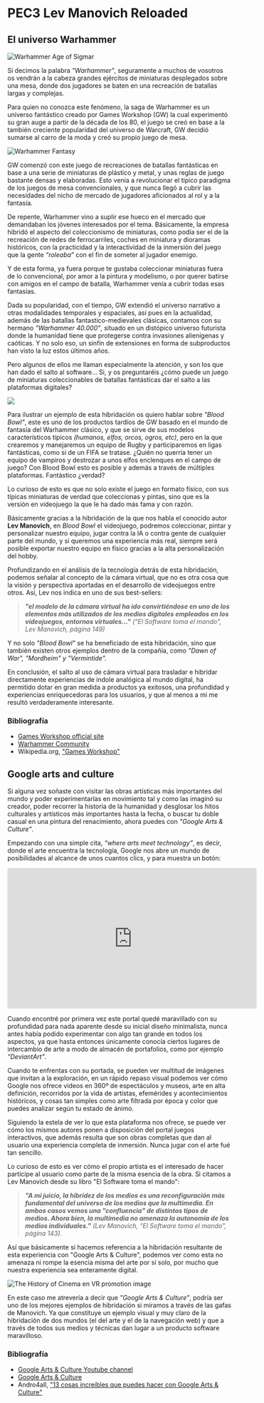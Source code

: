 # PEC3 Lev Manovich Reloaded

## El universo Warhammer

![Warhammer Age of Sigmar](https://www.bitzstore.com/blog/wp-content/uploads/2020/03/warhammer-age-sigmar-cover.jpg)

Si decimos la palabra *"Warhammer"*, seguramente a muchos de vosotros os vendrán a la cabeza grandes ejércitos de miniaturas desplegados sobre una mesa, donde dos jugadores se baten en una recreación de batallas largas y complejas.

Para quien no conozca este fenómeno, la saga de Warhammer es un universo fantástico creado por Games Workshop (GW) la cual experimentó su gran auge a partir de la década de los 80, el juego se creó en base a la también creciente popularidad del universo de Warcraft, GW decidió sumarse al carro de la moda y creó su propio juego de mesa.

![Warhammer Fantasy](https://woehammercom.files.wordpress.com/2021/11/cover-1.jpg?w=952&h=576&crop=1)

GW comenzó con este juego de recreaciones de batallas fantásticas en base a una serie de miniaturas de plástico y metal, y unas reglas de juego bastante densas y elaboradas. Esto venía a revolucionar el típico paradigma de los juegos de mesa convencionales, y que nunca llegó a cubrir las necesidades del nicho de mercado de jugadores aficionados al rol y a la fantasía.

De repente, Warhammer vino a suplir ese hueco en el mercado que demandaban los jóvenes interesados por el tema. Básicamente, la empresa hibridó el aspecto del coleccionismo de miniaturas, como podía ser el de la recreación de redes de ferrocarriles, coches en miniatura y dioramas históricos, con la practicidad y la interactividad de la inmersión del juego  que la gente *“roleaba”* con el fin de someter al jugador enemigo.

Y de esta forma, ya fuera porque te gustaba coleccionar miniaturas fuera de lo convencional, por amor a la pintura y modelismo, o por querer batirse con amigos en el campo de batalla, Warhammer venía a cubrir todas esas fantasías.  

Dada su popularidad, con el tiempo, GW extendió el universo narrativo a otras modalidades temporales y espaciales, así pues en la actualidad, además de las batallas fantastico-medievales clásicas, contamos con su hermano *"Warhammer 40.000"*, situado en un distópico universo futurista donde la humanidad tiene que protegerse contra invasiones alienígenas y caóticas. Y no solo eso, un sinfín de extensiones en forma de subproductos han visto la luz estos últimos años.

Pero algunos de ellos me llaman especialmente la atención, y son los que han dado el salto al software... Si, y os preguntaréis ¿cómo puede un juego de miniaturas coleccionables de batallas fantásticas dar el salto a las plataformas digitales?  

![](https://static.actugaming.net/media/2021/07/blood-bowl-3-889x500.jpg)

Para ilustrar un ejemplo de esta hibridación os quiero hablar sobre *"Blood Bowl"*, este es uno de los productos tardíos de GW basado en el mundo de fantasía del Warhammer clásico, y que se sirve de sus modelos característicos típicos *(humanos, elfos, orcos, ogros, etc)*, pero en la que crearemos y manejaremos un equipo de Rugby y participaremos en ligas fantásticas, como si de un FIFA se tratase. ¿Quién no querría tener un equipo de vampiros y destrozar a unos elfos enclenques en el campo de juego? Con Blood Bowl esto es posible y además a través de múltiples plataformas. Fantástico ¿verdad?

Lo curioso de esto es que no solo existe el juego en formato físico, con sus típicas miniaturas de verdad que coleccionas y pintas, sino que es la versión en videojuego la que le ha dado más fama y con razón.

Básicamente gracias a la hibridación de la que nos habla el conocido autor **Lev Manovich**, en *Blood Bowl* el videojuego, podremos coleccionar, pintar y personalizar nuestro equipo, jugar contra la IA o contra gente de cualquier parte del mundo, y si queremos una experiencia más real, siempre será posible exportar nuestro equipo en físico gracias a la alta personalización del hobby.

Profundizando en el análisis de la tecnología detrás de esta hibridación, podemos señalar al concepto de la cámara virtual, que no es otra cosa que la visión y perspectiva aportadas en el desarrollo de videojuegos entre otros. Así, Lev nos indica en uno de sus best-sellers:

>***"el modelo de la cámara virtual ha ido convirtiéndose en uno de los elementos más utilizados de los medios digitales empleados en los videojuegos, entornos virtuales…"*** *("El Software toma el mando", Lev Manovich, página 149)*

Y no solo *"Blood Bowl"* se ha beneficiado de esta hibridación, sino que también existen otros ejemplos dentro de la compañía, como *"Dawn of War", "Mordheim" y "Vermintide".*

En conclusión, el salto al uso de cámara virtual para trasladar e hibridar directamente experiencias de índole analógica al mundo digital, ha permitido dotar en gran medida a productos ya exitosos, una profundidad y experiencias enriquecedoras para los usuarios, y que al menos a mi me resultó verdaderamente interesante.
 
### Bibliografía
- [Games Workshop official site](https://www.games-workshop.com/es-ES/Inicio?_requestid=12964852)
- [Warhammer Community](https://www.warhammer-community.com/)
- Wikipedia.org, ["Games Workshop"](https://es.wikipedia.org/wiki/Games_Workshop)


## Google arts and culture

Si alguna vez soñaste con visitar las obras artísticas más importantes del mundo y poder experimentarlas en movimiento tal y como las imaginó su creador, poder recorrer la historia de la humanidad y desglosar los hitos culturales y artísticos más importantes hasta la fecha, o buscar tu doble casual en una pintura del renacimiento, ahora puedes con *"Google Arts & Culture"*.

Empezando con una simple cita, *“where arts meet technology”*, es decir, donde el arte encuentra la tecnología, Google nos abre un mundo de posibilidades al alcance de unos cuantos clics, y para muestra un botón:

<iframe width="560" height="315" src="https://www.youtube.com/embed/fqXy2Q8mRQg?controls=0" title="YouTube video player" frameborder="0" allow="accelerometer; autoplay; clipboard-write; encrypted-media; gyroscope; picture-in-picture" allowfullscreen></iframe>

Cuando encontré por primera vez este portal quedé maravillado con su profundidad para nada aparente desde su inicial diseño minimalista, nunca antes había podido experimentar con algo tan grande en todos los aspectos, ya que hasta entonces únicamente conocía ciertos lugares de intercambio de arte a modo de almacén de portafolios, como por ejemplo *"DeviantArt"*.

Cuando te enfrentas con su portada, se pueden ver multitud de imágenes que invitan a la exploración, en un rápido repaso visual podemos ver cómo Google nos ofrece videos en 360º de espectáculos y museos, arte en alta definición, recorridos por la vida de artístas, efemérides y acontecimientos históricos, y cosas tan simples como arte filtrada por época y color que puedes analizar según tu estado de ánimo.

Siguiendo la estela de ver lo que esta plataforma nos ofrece, se puede ver cómo los mismos autores ponen a disposición del portal juegos interactivos, que además resulta que son obras completas que dan al usuario una experiencia completa de inmersión. Nunca jugar con el arte fué tan sencillo.

Lo curioso de esto es ver cómo el propio artista es el interesado de hacer partícipe al usuario como parte de la misma esencia de la obra. Si citamos a Lev Manovich desde su libro "El Software toma el mando":

>***"A mi juicio, la hibridez de los medios es una reconfiguración más fundamental del universo de los medios que la multimedia. En ambos casos vemos una "confluencia" de distintos tipos de medios. Ahora bien, la multimedia no amenaza la autonomía de los medios individuales."*** *(Lev Manovich, "El Software toma el mando", página 143).*

Así que básicamente si hacemos referencia a la hibridación resultante de esta experiencia con "Google Arts & Culture", podemos ver como esta no amenaza ni rompe la esencia misma del arte por sí solo, por mucho que nuestra experiencia sea enteramente digital.

![The History of Cinema en VR promotion image](https://i3.ytimg.com/vi/6Y4OTrsccvs/hqdefault.jpg)

En este caso me atrevería a decir que *"Google Arts & Culture"*, podría ser uno de los mejores ejemplos de hibridación si miramos a través de las gafas de Manovich. Ya que constituye un ejemplo visual y muy claro de la hibridación de dos mundos (el del arte y el de la navegación web) y que a través de todos sus medios y técnicas dan lugar a un producto software maravilloso.

### Bibliografía
- [Google Arts & Culture Youtube channel](https://www.youtube.com/channel/UCGn7dlcAmH44GqycKa_3ssA)
- [Google Arts & Culture](https://artsandculture.google.com/)
- Andro4all, ["13 cosas increíbles que puedes hacer con Google Arts & Culture"](https://andro4all.com/google/cosas-increibles-que-puedes-hacer-con-google-arts-culture)
